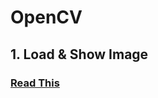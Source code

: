 # OpenCV

## 1. Load & Show Image
### [Read This](https://github.com/vscodemania/AI-Learning-Log/blob/main/OpenCV/LoadShowImage.md)
